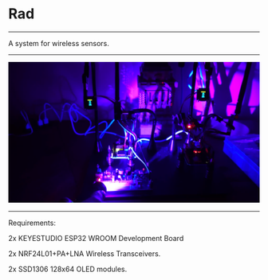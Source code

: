 # Rad

---

A system for wireless sensors.

---

![plot](./resources/Rad.jpg)

---

Requirements:

2x KEYESTUDIO ESP32 WROOM Development Board

2x NRF24L01+PA+LNA Wireless Transceivers.

2x SSD1306 128x64 OLED modules.

